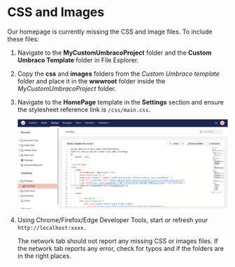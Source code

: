# CSS and Images

Our homepage is currently missing the CSS and image files. To include these files:

1. Navigate to the **MyCustomUmbracoProject** folder and the **Custom Umbraco Template** folder in File Explorer.
2. Copy the **css** and **images** folders from the _Custom Umbraco template_ folder and place it in the **wwwroot** folder inside the _MyCustomUmbracoProject_ folder.
3. Navigate to the **HomePage** template in the **Settings** section and ensure the stylesheet reference link is `/css/main.css`.

    ![Stylesheet reference](images/stylesheet-reference.png)
4. Using Chrome/Firefox/Edge Developer Tools, start or refresh your `http://localhost:xxxx.`

    The network tab should not report any missing CSS or images files. If the network tab reports any error, check for typos and if the folders are in the right places.
